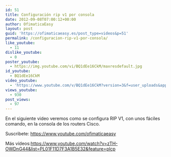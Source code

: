 ```yaml
---
id: 51
title: Configuración rip v1 por consola
date: 2012-09-08T07:00:12+00:00
author: OfimaticaEasy
layout: post
guid: 'https://ofimaticaeasy.es/post_type=videos&p=51'
permalink: /configuracion-rip-v1-por-consola/
like_youtube:
  - 11
dislike_youtube:
  - 0
poster_youtube:
  - https://img.youtube.com/vi/BQ1dEe16CkM/maxresdefault.jpg
id_youtube:
  - BQ1dEe16CkM
video_youtube:
  - 'https://www.youtube.com/v/BQ1dEe16CkM?version=3&f=user_uploads&app=youtube_gdata'
views_youtube:
  - 930
post_views:
  - 97
---
```

En el siguiente video veremos como se configura RIP V1, con unos fáciles comando, en la consola de los routers Cisco.

Suscribete: https://www.youtube.com/ofimaticaeasy
  
Más vídeos:https://www.youtube.com/watch?v=zTH-OWDnG44&list=PL01F11D7F3A1B5E32&feature=plcp
